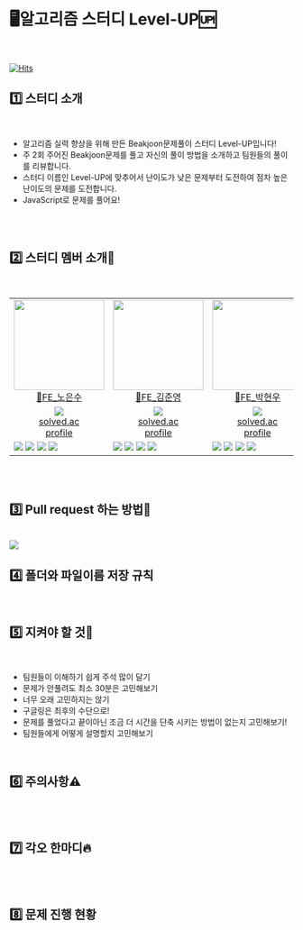  # 🖥️알고리즘 스터디 Level-UP🆙
 
 <br/>
 
 [![Hits](https://hits.seeyoufarm.com/api/count/incr/badge.svg?url=https%3A%2F%2Fgithub.com%2Fwhai2%2FlevelUp&count_bg=%237E00FF&title_bg=%238D63F5&icon=uplabs.svg&icon_color=%23FFF500&title=%EB%B0%A9%EB%AC%B8%EC%9E%90%EC%88%98&edge_flat=false)](https://hits.seeyoufarm.com)

## 1️⃣ 스터디 소개
<br/>

- 알고리즘 실력 향상을 위해 만든 Beakjoon문제풀이 스터디 Level-UP입니다!
- 주 2회 주어진 Beakjoon문제를 풀고 자신의 풀이 방법을 소개하고 팀원들의 풀이를 리뷰합니다.
- 스터디 이름인 Level-UP에 맞추어서 난이도가 낮은 문제부터 도전하여 점차 높은 난이도의 문제를 도전합니다.
- JavaScript로 문제를 풀어요!

<br/>


<br/>

## 2️⃣ 스터디 멤버 소개👀
<br/>

<table>
  <tr>
    <td height="160px" align="center"><a href="https://github.com/whai2"><img src="https://avatars.githubusercontent.com/u/98308702?v=4" width="160px"/><br/>👊FE_노은수</a></td> 
    <td height="160px" align="center"><a href="https://github.com/yohan11"><img src="https://avatars.githubusercontent.com/u/40304565?v=4" width="160px"/><br/>👊FE_김준영</a></td> 
    <td height="160px" align="center"><a href="https://github.com/juniorcoma"><img src="https://avatars.githubusercontent.com/u/143431179?v=4" width="160px"/><br/>👊FE_박현우</a></td> 
    <td height="160px" align="center"><a href="https://github.com/yeona813"><img src="https://avatars.githubusercontent.com/u/129318957?v=4" width="160px"/><br/>👊FE_안연아</a></td> 
    <td height="160px" align="center"><a href="https://github.com/RyuGwangHyeon"><img src="https://avatars.githubusercontent.com/u/155417957?v=4" width="160px"/><br/>👊FE_류광현</a></td> 
  </tr>
  <tr>
    <td align="center"><a href="https://solved.ac/"><img src="http://mazassumnida.wtf/api/mini/generate_badge?boj="/><br/>solved.ac<br/>profile</a></td>
    <td align="center"><a href="https://solved.ac/"><img src="http://mazassumnida.wtf/api/mini/generate_badge?boj="/><br/>solved.ac<br/>profile</a></td>
    <td align="center"><a href="https://solved.ac/pq1000"><img src="http://mazassumnida.wtf/api/mini/generate_badge?boj=pq1000"/><br/>solved.ac<br/>profile</a></td>
    <td align="center"><a href="https://solved.ac/"><img src="http://mazassumnida.wtf/api/mini/generate_badge?boj="/><br/>solved.ac<br/>profile</a></td>
    <td align="center"><a href="https://solved.ac/"><img src="http://mazassumnida.wtf/api/mini/generate_badge?boj="/><br/>solved.ac<br/>profile</a></td>
  </tr>
  <tr>
    <td width="180px"align="left">
      <img src="https://img.shields.io/badge/html5-050505?style=flat&logo=html5&logoColor=E34F26"/>
      <img src="https://img.shields.io/badge/css3-050505?style=flat&logo=css3&logoColor=1572B6"/>
      <img src="https://img.shields.io/badge/javascript-050505?style=flat&logo=javascript&logoColor=F7DF1E"/>
      <img src="https://img.shields.io/badge/react-050505?style=flat&logo=react&logoColor=61DAFB"/>
    </td>
    <td width="180px"align="left">
      <img src="https://img.shields.io/badge/html5-050505?style=flat&logo=html5&logoColor=E34F26"/>
      <img src="https://img.shields.io/badge/css3-050505?style=flat&logo=css3&logoColor=1572B6"/>
      <img src="https://img.shields.io/badge/javascript-050505?style=flat&logo=javascript&logoColor=F7DF1E"/>
      <img src="https://img.shields.io/badge/react-050505?style=flat&logo=react&logoColor=61DAFB"/>
    </td>
    <td width="180px"align="left">
      <img src="https://img.shields.io/badge/html5-050505?style=flat&logo=html5&logoColor=E34F26"/>
      <img src="https://img.shields.io/badge/css3-050505?style=flat&logo=css3&logoColor=1572B6"/>
      <img src="https://img.shields.io/badge/javascript-050505?style=flat&logo=javascript&logoColor=F7DF1E"/>
      <img src="https://img.shields.io/badge/react-050505?style=flat&logo=react&logoColor=61DAFB"/>
    </td>
    <td width="180px"align="left">
      <img src="https://img.shields.io/badge/html5-050505?style=flat&logo=html5&logoColor=E34F26"/>
      <img src="https://img.shields.io/badge/css3-050505?style=flat&logo=css3&logoColor=1572B6"/>
      <img src="https://img.shields.io/badge/javascript-050505?style=flat&logo=javascript&logoColor=F7DF1E"/>
      <img src="https://img.shields.io/badge/react-050505?style=flat&logo=react&logoColor=61DAFB"/>
    </td>
    <td width="180px"align="left">
      <img src="https://img.shields.io/badge/html5-050505?style=flat&logo=html5&logoColor=E34F26"/>
      <img src="https://img.shields.io/badge/css3-050505?style=flat&logo=css3&logoColor=1572B6"/>
      <img src="https://img.shields.io/badge/javascript-050505?style=flat&logo=javascript&logoColor=F7DF1E"/>
      <img src="https://img.shields.io/badge/react-050505?style=flat&logo=react&logoColor=61DAFB"/>
    </td>
   
  </tr>
</table>
<br/>



<br/>

## 3️⃣ Pull request 하는 방법📖
<br/>

<img src="https://cdn.discordapp.com/attachments/1202183308889559080/1207156119089319956/2024-02-14_11.46.51.png?ex=65de9ebe&is=65cc29be&hm=ac77d0b8274e06cafbb6ff8da2e4d4dcb04b617e2f39a5a3e4f41e412646a885&"/>

<br/>

## 4️⃣ 폴더와 파일이름 저장 규칙

<br/>

## 5️⃣ 지켜야 할 것🤙
<br/>

- 팀원들이 이해하기 쉽게 주석 많이 달기
- 문제가 안풀려도 최소 30분은 고민해보기
- 너무 오래 고민하지는 않기
- 구글링은 최후의 수단으로!
- 문제를 풀었다고 끝이아닌 조금 더 시간을 단축 시키는 방법이 없는지 고민해보기!
- 팀원들에게 어떻게 설명할지 고민해보기

<br/>

## 6️⃣ 주의사항⚠️
<br/>

<br/>

## 7️⃣ 각오 한마디🔥
<br/>

<br/>

## 8️⃣ 문제 진행 현황
